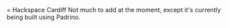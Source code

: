 = Hackspace Cardiff
Not much to add at the moment, except it's currently being built using Padrino.
